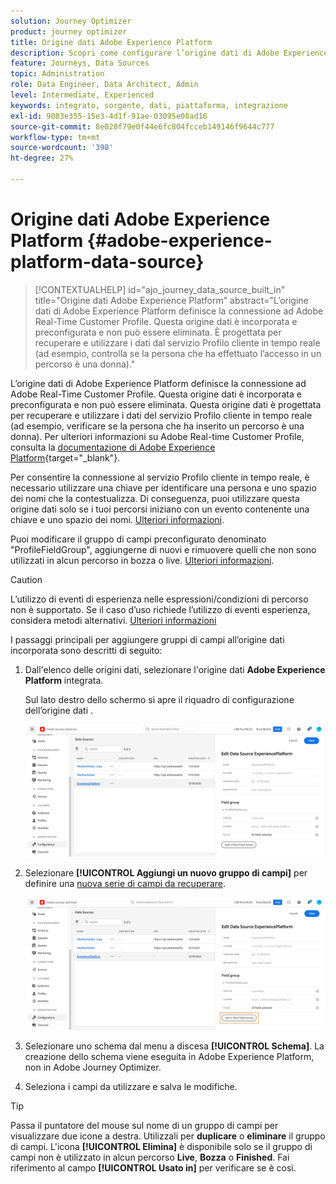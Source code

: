 ```yaml
---
solution: Journey Optimizer
product: journey optimizer
title: Origine dati Adobe Experience Platform
description: Scopri come configurare l’origine dati di Adobe Experience Platform
feature: Journeys, Data Sources
topic: Administration
role: Data Engineer, Data Architect, Admin
level: Intermediate, Experienced
keywords: integrato, sorgente, dati, piattaforma, integrazione
exl-id: 9083e355-15e3-4d1f-91ae-03095e08ad16
source-git-commit: 8e020f79e0f44e6fc804fcceb149146f9644c777
workflow-type: tm+mt
source-wordcount: '398'
ht-degree: 27%

---
```


# Origine dati Adobe Experience Platform {#adobe-experience-platform-data-source}

>[!CONTEXTUALHELP]
>id="ajo_journey_data_source_built_in"
>title="Origine dati Adobe Experience Platform"
>abstract="L’origine dati di Adobe Experience Platform definisce la connessione ad Adobe Real-Time Customer Profile. Questa origine dati è incorporata e preconfigurata e non può essere eliminata. È progettata per recuperare e utilizzare i dati dal servizio Profilo cliente in tempo reale (ad esempio, controlla se la persona che ha effettuato l’accesso in un percorso è una donna)."

L’origine dati di Adobe Experience Platform definisce la connessione ad Adobe Real-Time Customer Profile. Questa origine dati è incorporata e preconfigurata e non può essere eliminata. Questa origine dati è progettata per recuperare e utilizzare i dati del servizio Profilo cliente in tempo reale (ad esempio, verificare se la persona che ha inserito un percorso è una donna). Per ulteriori informazioni su Adobe Real-time Customer Profile, consulta la [documentazione di Adobe Experience Platform](https://experienceleague.adobe.com/docs/experience-platform/profile/home.html?lang=it){target="_blank"}.

Per consentire la connessione al servizio Profilo cliente in tempo reale, è necessario utilizzare una chiave per identificare una persona e uno spazio dei nomi che la contestualizza. Di conseguenza, puoi utilizzare questa origine dati solo se i tuoi percorsi iniziano con un evento contenente una chiave e uno spazio dei nomi. [Ulteriori informazioni](../building-journeys/journey.md).

Puoi modificare il gruppo di campi preconfigurato denominato &quot;ProfileFieldGroup&quot;, aggiungerne di nuovi e rimuovere quelli che non sono utilizzati in alcun percorso in bozza o live. [Ulteriori informazioni](../datasource/configure-data-sources.md#define-field-groups).


>[!CAUTION]
>
>L’utilizzo di eventi di esperienza nelle espressioni/condizioni di percorso non è supportato. Se il caso d’uso richiede l’utilizzo di eventi esperienza, considera metodi alternativi. [Ulteriori informazioni](../building-journeys/exp-event-lookup.md)


I passaggi principali per aggiungere gruppi di campi all’origine dati incorporata sono descritti di seguito:

1. Dall&#39;elenco delle origini dati, selezionare l&#39;origine dati **Adobe Experience Platform** integrata.

   Sul lato destro dello schermo si apre il riquadro di configurazione dell’origine dati .

   ![](assets/journey23.png)

1. Selezionare **[!UICONTROL Aggiungi un nuovo gruppo di campi]** per definire una [nuova serie di campi da recuperare](../datasource/configure-data-sources.md#define-field-groups).

   ![](assets/journey24.png)

1. Selezionare uno schema dal menu a discesa **[!UICONTROL Schema]**. La creazione dello schema viene eseguita in Adobe Experience Platform, non in Adobe Journey Optimizer.
1. Seleziona i campi da utilizzare e salva le modifiche.


>[!TIP]
>
>Passa il puntatore del mouse sul nome di un gruppo di campi per visualizzare due icone a destra. Utilizzali per **duplicare** o **eliminare** il gruppo di campi. L&#39;icona **[!UICONTROL Elimina]** è disponibile solo se il gruppo di campi non è utilizzato in alcun percorso **Live**, **Bozza** o **Finished**. Fai riferimento al campo **[!UICONTROL Usato in]** per verificare se è così.
